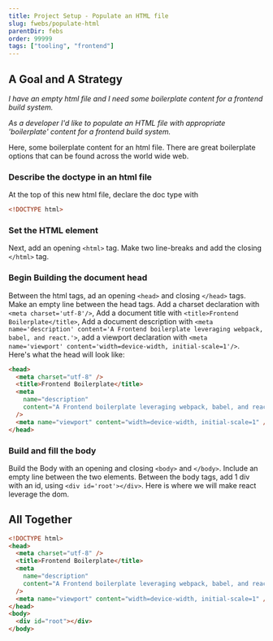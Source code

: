 ```yaml
---
title: Project Setup - Populate an HTML file
slug: fwebs/populate-html
parentDir: febs
order: 99999
tags: ["tooling", "frontend"]
---
```


## A Goal and A Strategy

_I have an empty html file and I need some boilerplate content for a frontend build system._

_As a developer I'd like to populate an HTML file with appropriate 'boilerplate' content for a frontend build system._

Here, some boilerplate content for an html file. There are great boilerplate options that can be found across the world wide web.

### Describe the doctype in an html file

At the top of this new html file, declare the doc type with

```html
<!DOCTYPE html>
```

### Set the HTML element

Next, add an opening `<html>` tag. Make two line-breaks and add the closing `</html>` tag.

### Begin Building the document head

Between the html tags, ad an opening `<head>` and closing `</head>` tags. Make an empty line between the head tags.
Add a charset declaration with `<meta charset='utf-8'/>`,
Add a document title with `<title>Frontend Boilerplate</title>`,
Add a document description with `<meta name='description' content='A Frontend boilerplate leveraging webpack, babel, and react.'>`,
add a viewport declaration with `<meta name='viewport' content='width=device-width, initial-scale=1'/>`.  
Here's what the head will look like:

```html
<head>
  <meta charset="utf-8" />
  <title>Frontend Boilerplate</title>
  <meta
    name="description"
    content="A Frontend boilerplate leveraging webpack, babel, and react."
  />
  <meta name="viewport" content="width=device-width, initial-scale=1" />
</head>
```

### Build and fill the body

Build the Body with an opening and closing `<body>` and `</body>`. Include an empty line between the two elements.
Between the body tags, add 1 div with an id, using `<div id='root'></div>`. Here is where we will make react leverage the dom.

## All Together

```html
<!DOCTYPE html>
<head>
  <meta charset="utf-8" />
  <title>Frontend Boilerplate</title>
  <meta
    name="description"
    content="A Frontend boilerplate leveraging webpack, babel, and react."
  />
  <meta name="viewport" content="width=device-width, initial-scale=1" />
</head>
<body>
  <div id="root"></div>
</body>
```
